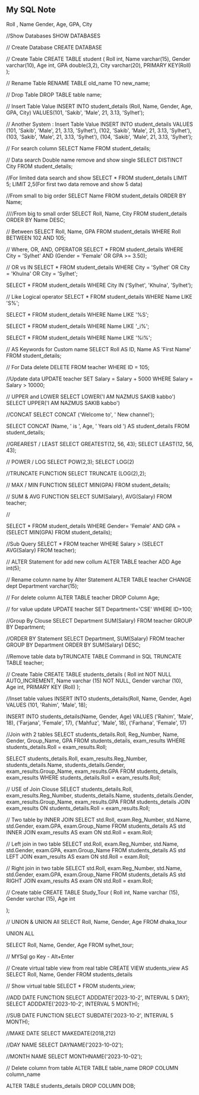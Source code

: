 My SQL Note
---------------------------

Roll , Name Gender, Age, GPA, City

//Show Databases
SHOW DATABASES

// Create Database
CREATE DATABASE

// Create Table
CREATE TABLE student
   (
	Roll int,
	Name varchar(15),
	Gender varchar(10),
	Age int,
	GPA double(3,2),
	City varchar(20),
	PRIMARY KEY(Roll)
   );



// Rename Table
RENAME TABLE old_name TO new_name;


// Drop Table
DROP TABLE table name;


// Insert Table Value
INSERT INTO student_details
(Roll, Name, Gender, Age, GPA, City)
VALUES(101, 'Sakib', 'Male', 21, 3.13, 'Sylhet');



// Another System : Insert Table Value
INSERT INTO student_details
VALUES
(101, 'Sakib', 'Male', 21, 3.13, 'Sylhet'),
(102, 'Sakib', 'Male', 21, 3.13, 'Sylhet'),
(103, 'Sakib', 'Male', 21, 3.13, 'Sylhet'),
(104, 'Sakib', 'Male', 21, 3.13, 'Sylhet');


// For search column
SELECT Name
FROM student_details;


// Data search Double name remove and show single
SELECT DISTINCT City
FROM student_details;


//For limited data search and show
SELECT *
FROM student_details
LIMIT 5;
LIMIT 2,5(For first two data remove and show 5 data)


//From small to big order
SELECT Name
FROM student_details
ORDER BY Name;


////From big  to small order
SELECT Roll, Name, City
FROM student_details
ORDER BY Name DESC;


// Between
SELECT Roll, Name, GPA
FROM student_details
WHERE Roll BETWEEN 102 AND 105;


// Where, OR, AND, OPERATOR
SELECT *
FROM student_details
WHERE City = 'Sylhet'
      AND
(Gender = 'Female' OR GPA >= 3.50);


// OR vs IN
SELECT * 
FROM student_details 
WHERE City = 'Sylhet'
OR 
City = 'Khulna' 
OR 
City = 'Sylhet';

SELECT * 
FROM student_details 
WHERE City IN ('Sylhet', 'Khulna', 'Sylhet');


// Like Logical operator
SELECT * 
FROM student_details 
WHERE Name LIKE 'S%';

SELECT * 
FROM student_details 
WHERE Name LIKE '%S';

SELECT * 
FROM student_details 
WHERE Name LIKE '_i%';

SELECT * 
FROM student_details 
WHERE Name LIKE '%i%';



// AS Keywords for Custom name 
SELECT Roll AS ID, Name AS 'First Name'
FROM student_details;

// For Data delete
DELETE FROM teacher
WHERE ID = 105;


//Update data 
UPDATE teacher
SET Salary = Salary + 5000
WHERE Salary = Salary > 10000;


// UPPER and LOWER
SELECT LOWER('I AM NAZMUS SAKIB kabbo')
SELECT UPPER('I AM NAZMUS SAKIB kabbo')


//CONCAT
SELECT CONCAT ('Welcome to', ' New channel');

SELECT CONCAT (Name, ' is ', Age, ' Years old ') AS student_details
FROM student_details;

//GREAREST / LEAST
SELECT GREATEST(12, 56, 43);
SELECT LEAST(12, 56, 43);


// POWER / LOG
SELECT POW(2,3);
SELECT LOG(2)


//TRUNCATE FUNCTION
SELECT TRUNCATE (LOG(2),2);

// MAX / MIN FUNCTION
SELECT MIN(GPA)
FROM student_details;

// SUM & AVG FUNCTION
SELECT SUM(Salary), AVG(Salary)
FROM teacher;

//


SELECT *
FROM student_details
WHERE Gender= 'Female' AND GPA = (SELECT MIN(GPA) FROM student_details);


//Sub Query
SELECT * 
FROM teacher
WHERE Salary > (SELECT AVG(Salary) FROM teacher);


// ALTER Statement for add new collum
ALTER TABLE teacher
ADD Age int(5);

// Rename column name by Alter Statement
ALTER TABLE teacher
CHANGE dept Department varchar(15);

// For delete column 
ALTER TABLE teacher
DROP Column Age;

// for value update
UPDATE teacher
SET Department='CSE'
WHERE ID=100;


//Group By Clouse
SELECT Department SUM(Salary)
FROM teacher
GROUP BY Department;


//ORDER BY Statement
SELECT Department, SUM(Salary)
FROM teacher
GROUP BY Department
ORDER BY SUM(Salary) DESC;

//Remove table data byTRUNCATE TABLE Command in SQL
TRUNCATE TABLE teacher;


// Create Table 
CREATE TABLE students_details
(
    Roll int NOT NULL AUTO_INCREMENT,
    Name varchar (15) NOT NULL,
    Gender varchar (10),
    Age int,
    PRIMARY KEY (Roll)
);


//Inset table values
INSERT INTO students_details(Roll, Name, Gender, Age)
VALUES
(101, 'Rahim', 'Male', 18);


INSERT INTO students_details(Name, Gender, Age)
VALUES
('Rahim', 'Male', 18),
('Farjana', 'Female', 17),
('Mahfuz', 'Male', 18),
('Farhana', 'Female', 17)


//Join with 2 tables
SELECT students_details.Roll, Reg_Number, Name, Gender, Group_Name, GPA
FROM students_details, exam_results
WHERE students_details.Roll = exam_results.Roll;

SELECT students_details.Roll, exam_results.Reg_Number, students_details.Name, students_details.Gender, exam_results.Group_Name, exam_results.GPA
FROM students_details, exam_results
WHERE students_details.Roll = exam_results.Roll;


// USE of Join Clouse 
SELECT students_details.Roll, exam_results.Reg_Number, students_details.Name, students_details.Gender, exam_results.Group_Name, exam_results.GPA
FROM students_details JOIN exam_results
ON students_details.Roll = exam_results.Roll;


// Two table by INNER JOIN
SELECT std.Roll, exam.Reg_Number, std.Name, std.Gender, exam.GPA, exam.Group_Name
FROM students_details AS std INNER JOIN exam_results AS exam
ON std.Roll = exam.Roll;


// Left join in two table
SELECT std.Roll, exam.Reg_Number, std.Name, std.Gender, exam.GPA, exam.Group_Name
FROM students_details AS std LEFT JOIN exam_results AS exam
ON std.Roll = exam.Roll;


// Right join in two table
SELECT std.Roll, exam.Reg_Number, std.Name, std.Gender, exam.GPA, exam.Group_Name
FROM students_details AS std RIGHT JOIN exam_results AS exam
ON std.Roll = exam.Roll;


// Create table
CREATE TABLE Study_Tour
(
  Roll int,
  Name varchar (15),
  Gender varchar (15),
  Age int

);


// UNION & UNION All
SELECT Roll, Name, Gender, Age
FROM dhaka_tour

UNION ALL

SELECT Roll, Name, Gender, Age
FROM sylhet_tour;


// MYSql go
Key - Alt+Enter


// Create virtual table view from real table
CREATE VIEW students_view AS
SELECT Roll, Name, Gender
FROM students_details 

// Show virtual table
SELECT *
FROM students_view;


//ADD DATE FUNCTION
SELECT ADDDATE('2023-10-2', INTERVAL 5 DAY);
SELECT ADDDATE('2023-10-2', INTERVAL 5 MONTH);


//SUB DATE FUNCTION
SELECT SUBDATE('2023-10-2', INTERVAL 5 MONTH);


//MAKE DATE
SELECT MAKEDATE(2018,212)


//DAY NAME
SELECT DAYNAME('2023-10-02');

//MONTH NAME
SELECT MONTHNAME('2023-10-02');


// Delete column from table
ALTER TABLE table_name
DROP COLUMN column_name

ALTER TABLE students_details
DROP COLUMN DOB;



